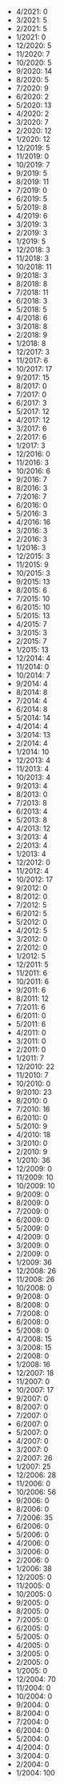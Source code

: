 *  4/2021: 0
*  3/2021: 5
*  2/2021: 5
*  1/2021: 0
*  12/2020: 5
*  11/2020: 7
*  10/2020: 5
*  9/2020: 14
*  8/2020: 5
*  7/2020: 9
*  6/2020: 2
*  5/2020: 13
*  4/2020: 2
*  3/2020: 7
*  2/2020: 12
*  1/2020: 12
*  12/2019: 5
*  11/2019: 0
*  10/2019: 7
*  9/2019: 5
*  8/2019: 11
*  7/2019: 0
*  6/2019: 5
*  5/2019: 8
*  4/2019: 6
*  3/2019: 3
*  2/2019: 3
*  1/2019: 5
*  12/2018: 3
*  11/2018: 3
*  10/2018: 11
*  9/2018: 3
*  8/2018: 8
*  7/2018: 11
*  6/2018: 3
*  5/2018: 5
*  4/2018: 6
*  3/2018: 8
*  2/2018: 9
*  1/2018: 8
*  12/2017: 3
*  11/2017: 6
*  10/2017: 17
*  9/2017: 15
*  8/2017: 0
*  7/2017: 0
*  6/2017: 3
*  5/2017: 12
*  4/2017: 12
*  3/2017: 6
*  2/2017: 6
*  1/2017: 3
*  12/2016: 0
*  11/2016: 3
*  10/2016: 6
*  9/2016: 7
*  8/2016: 3
*  7/2016: 7
*  6/2016: 0
*  5/2016: 3
*  4/2016: 16
*  3/2016: 3
*  2/2016: 3
*  1/2016: 3
*  12/2015: 3
*  11/2015: 9
*  10/2015: 3
*  9/2015: 13
*  8/2015: 6
*  7/2015: 10
*  6/2015: 10
*  5/2015: 13
*  4/2015: 7
*  3/2015: 3
*  2/2015: 7
*  1/2015: 13
*  12/2014: 4
*  11/2014: 0
*  10/2014: 7
*  9/2014: 4
*  8/2014: 8
*  7/2014: 4
*  6/2014: 8
*  5/2014: 14
*  4/2014: 4
*  3/2014: 13
*  2/2014: 4
*  1/2014: 10
*  12/2013: 4
*  11/2013: 4
*  10/2013: 4
*  9/2013: 4
*  8/2013: 0
*  7/2013: 8
*  6/2013: 4
*  5/2013: 8
*  4/2013: 12
*  3/2013: 4
*  2/2013: 4
*  1/2013: 4
*  12/2012: 0
*  11/2012: 4
*  10/2012: 17
*  9/2012: 0
*  8/2012: 0
*  7/2012: 5
*  6/2012: 5
*  5/2012: 0
*  4/2012: 5
*  3/2012: 0
*  2/2012: 0
*  1/2012: 5
*  12/2011: 5
*  11/2011: 6
*  10/2011: 6
*  9/2011: 6
*  8/2011: 12
*  7/2011: 6
*  6/2011: 0
*  5/2011: 6
*  4/2011: 0
*  3/2011: 0
*  2/2011: 0
*  1/2011: 7
*  12/2010: 22
*  11/2010: 7
*  10/2010: 0
*  9/2010: 23
*  8/2010: 0
*  7/2010: 16
*  6/2010: 0
*  5/2010: 9
*  4/2010: 18
*  3/2010: 0
*  2/2010: 9
*  1/2010: 36
*  12/2009: 0
*  11/2009: 10
*  10/2009: 10
*  9/2009: 0
*  8/2009: 0
*  7/2009: 0
*  6/2009: 0
*  5/2009: 0
*  4/2009: 0
*  3/2009: 0
*  2/2009: 0
*  1/2009: 36
*  12/2008: 26
*  11/2008: 26
*  10/2008: 0
*  9/2008: 0
*  8/2008: 0
*  7/2008: 0
*  6/2008: 0
*  5/2008: 0
*  4/2008: 15
*  3/2008: 15
*  2/2008: 0
*  1/2008: 16
*  12/2007: 18
*  11/2007: 0
*  10/2007: 17
*  9/2007: 0
*  8/2007: 0
*  7/2007: 0
*  6/2007: 0
*  5/2007: 0
*  4/2007: 0
*  3/2007: 0
*  2/2007: 26
*  1/2007: 25
*  12/2006: 28
*  11/2006: 0
*  10/2006: 56
*  9/2006: 0
*  8/2006: 0
*  7/2006: 35
*  6/2006: 0
*  5/2006: 0
*  4/2006: 0
*  3/2006: 0
*  2/2006: 0
*  1/2006: 38
*  12/2005: 0
*  11/2005: 0
*  10/2005: 0
*  9/2005: 0
*  8/2005: 0
*  7/2005: 0
*  6/2005: 0
*  5/2005: 0
*  4/2005: 0
*  3/2005: 0
*  2/2005: 0
*  1/2005: 0
*  12/2004: 70
*  11/2004: 0
*  10/2004: 0
*  9/2004: 0
*  8/2004: 0
*  7/2004: 0
*  6/2004: 0
*  5/2004: 0
*  4/2004: 0
*  3/2004: 0
*  2/2004: 0
*  1/2004: 100